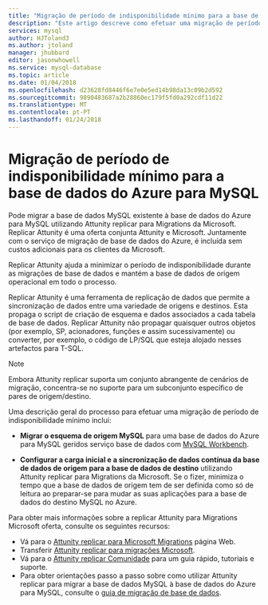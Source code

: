 ```yaml
---
title: "Migração de período de indisponibilidade mínimo para a base de dados do Azure para MySQL | Microsoft Docs"
description: "Este artigo descreve como efetuar uma migração de período de indisponibilidade mínimo de uma base de dados MySQL à base de dados do Azure para o MySQL e como configurar carga inicial e a sincronização de dados contínua da base de dados de origem para a base de dados de destino utilizando Attunity replicar para a Microsoft Migrações."
services: mysql
author: HJToland3
ms.author: jtoland
manager: jhubbard
editor: jasonwhowell
ms.service: mysql-database
ms.topic: article
ms.date: 01/04/2018
ms.openlocfilehash: d23628fd8446f6e7e0e5ed14b98da13c09b2d592
ms.sourcegitcommit: 9890483687a2b28860ec179f5fd0a292cdf11d22
ms.translationtype: MT
ms.contentlocale: pt-PT
ms.lasthandoff: 01/24/2018
---
```

# <a name="minimal-downtime-migration-to-azure-database-for-mysql"></a>Migração de período de indisponibilidade mínimo para a base de dados do Azure para MySQL
Pode migrar a base de dados MySQL existente à base de dados do Azure para MySQL utilizando Attunity replicar para Migrations da Microsoft. Replicar Attunity é uma oferta conjunta Attunity e Microsoft. Juntamente com o serviço de migração de base de dados do Azure, é incluída sem custos adicionais para os clientes da Microsoft. 

Replicar Attunity ajuda a minimizar o período de indisponibilidade durante as migrações de base de dados e mantém a base de dados de origem operacional em todo o processo.

Replicar Attunity é uma ferramenta de replicação de dados que permite a sincronização de dados entre uma variedade de origens e destinos. Esta propaga o script de criação de esquema e dados associados a cada tabela de base de dados. Replicar Attunity não propagar quaisquer outros objetos (por exemplo, SP, acionadores, funções e assim sucessivamente) ou converter, por exemplo, o código de LP/SQL que esteja alojado nesses artefactos para T-SQL.

> [!NOTE]
> Embora Attunity replicar suporta um conjunto abrangente de cenários de migração, concentra-se no suporte para um subconjunto específico de pares de origem/destino.

Uma descrição geral do processo para efetuar uma migração de período de indisponibilidade mínimo inclui:

* **Migrar o esquema de origem MySQL** para uma base de dados do Azure para MySQL geridos serviço base de dados com [MySQL Workbench](https://www.mysql.com/products/workbench/).

* **Configurar a carga inicial e a sincronização de dados contínua da base de dados de origem para a base de dados de destino** utilizando Attunity replicar para Migrations da Microsoft. Se o fizer, minimiza o tempo que a base de dados de origem tem de ser definida como só de leitura ao preparar-se para mudar as suas aplicações para a base de dados do destino MySQL no Azure.

Para obter mais informações sobre a replicar Attunity para Migrations Microsoft oferta, consulte os seguintes recursos:
 - Vá para o [Attunity replicar para Microsoft Migrations](https://aka.ms/attunity-replicate) página Web.
 - Transferir [Attunity replicar para migrações Microsoft](http://discover.attunity.com/download-replicate-microsoft-lp6657.html).
 - Vá para o [Attunity replicar Comunidade](https://aka.ms/attunity-community) para um guia rápido, tutoriais e suporte.
 - Para obter orientações passo a passo sobre como utilizar Attunity replicar para migrar a base de dados MySQL à base de dados do Azure para MySQL, consulte o [guia de migração de base de dados](https://datamigration.microsoft.com/scenario/mysql-to-azuremysql).